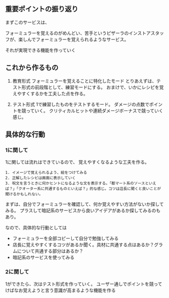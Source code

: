 ## 重要ポイントの振り返り

まずこのサービスは、

フォーミュラーを覚えるのがめんどい、苦手というピザーラのインストアスタッフが、楽しんでフォーミュラーを覚えられるようなサービス。

それが実現できる機能を作っていく

## これから作るもの

1. 教育形式
フォーミュラーを覚えることに特化したモード
とりあえずは、テスト形式の前段階として、練習モードにする。
おまけで、いかにレシピを覚えやすくするかを工夫した点を作る。

2. テスト形式
1で練習したものをテストするモード。
ダメージの点数でポイントを競っていく。
クリティカルヒットや連続ダメージボーナスで競っていく感じ。

## 具体的な行動
### 1に関して
1に関しては流れはできているので、
覚えやすくなるような工夫を作る。

    1. イメージで覚えられるよう、絵をつけてみる
    2. 正解したレシピは画面に表示していく
    3. 呪文を言うときに何かヒントになるような文を表示する。「都マート系のソースといえば？」「クオーター系に共通するものといえば？」的な感じ。コツは店長に聞くと良いことが聞けるかもしれない。

まずは、自分でフォーミュラーを確認して、何か覚えやすい方法がないか探してみる。
プラスして暗記系のサービスから良いアイデアがあるか探してみるのもあり。

なので、具体的な行動としては
- フォーミュラーを全部コピーして自分で勉強してみる
- 店長に覚えやすくするコツがあるか聞く。具材に共通する点はあるか？グラムについて共通する部分はあるか？
- 暗記系のサービスを使ってみる

### 2に関して
1ができたら、次はテスト形式を作っていく。
ユーザー通しでポイントを競ってけばなお覚えようと言う意識が高まるような機能を作る

